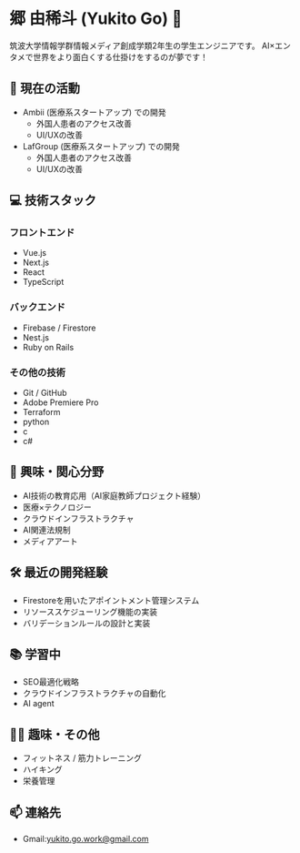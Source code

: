 # 郷 由稀斗 (Yukito Go) 👋

筑波大学情報学群情報メディア創成学類2年生の学生エンジニアです。
AI×エンタメで世界をより面白くする仕掛けをするのが夢です！

## 🔭 現在の活動
- Ambii (医療系スタートアップ) での開発
  - 外国人患者のアクセス改善
  - UI/UXの改善
- LafGroup (医療系スタートアップ) での開発
  - 外国人患者のアクセス改善
  - UI/UXの改善

## 💻 技術スタック
### フロントエンド
- Vue.js
- Next.js
- React
- TypeScript

### バックエンド
- Firebase / Firestore
- Nest.js
- Ruby on Rails

### その他の技術
- Git / GitHub
- Adobe Premiere Pro
- Terraform
- python
- c
- c#

## 🌱 興味・関心分野
- AI技術の教育応用（AI家庭教師プロジェクト経験）
- 医療×テクノロジー
- クラウドインフラストラクチャ
- AI関連法規制
- メディアアート

## 🛠 最近の開発経験
- Firestoreを用いたアポイントメント管理システム
- リソーススケジューリング機能の実装
- バリデーションルールの設計と実装

## 📚 学習中
- SEO最適化戦略
- クラウドインフラストラクチャの自動化
- AI agent

## 🏃‍♂️ 趣味・その他
- フィットネス / 筋力トレーニング
- ハイキング
- 栄養管理

## 📫 連絡先
- Gmail:yukito.go.work@gmail.com
